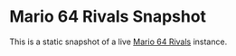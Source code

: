 # Mario 64 Rivals Snapshot

This is a static snapshot of a live [Mario 64
Rivals](https://github.com/mwiens91/mario-64-rivals) instance.
